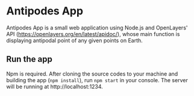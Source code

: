 # Antipodes App
Antipodes App is a small web application using Node.js and OpenLayers' API (https://openlayers.org/en/latest/apidoc/), whose main function is displaying antipodal point of any given points on Earth.
## Run the app
Npm is required.
After cloning the source codes to your machine and building the app (`npm install`), run `npm start` in your console. The server will be running at http://localhost:1234.
